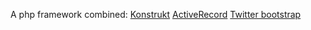 A php framework combined:
[Konstrukt](http://github.com/troelskn/konstrukt)
[ActiveRecord](http://github.com/kla/php-activerecord)
[Twitter bootstrap](https://github.com/twitter/bootstrap)
